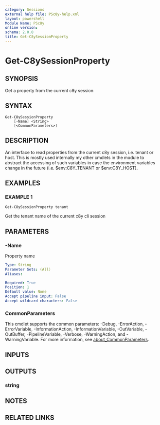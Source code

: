 ```yaml
---
category: Sessions
external help file: PSc8y-help.xml
layout: powershell
Module Name: PSc8y
online version:
schema: 2.0.0
title: Get-C8ySessionProperty
---
```


# Get-C8ySessionProperty

## SYNOPSIS
Get a property from the current c8y session

## SYNTAX

```
Get-C8ySessionProperty
	[-Name] <String>
	[<CommonParameters>]
```

## DESCRIPTION
An interface to read properties from the current c8y session, i.e.
tenant or host.
This is mostly used
internally my other cmdlets in the module to abstract the accessing of such variables in case the environment
variables change in the future (i.e.
$env:C8Y_TENANT or $env:C8Y_HOST).

## EXAMPLES

### EXAMPLE 1
```
Get-C8ySessionProperty tenant
```

Get the tenant name of the current c8y cli session

## PARAMETERS

### -Name
Property name

```yaml
Type: String
Parameter Sets: (All)
Aliases:

Required: True
Position: 1
Default value: None
Accept pipeline input: False
Accept wildcard characters: False
```

### CommonParameters
This cmdlet supports the common parameters: -Debug, -ErrorAction, -ErrorVariable, -InformationAction, -InformationVariable, -OutVariable, -OutBuffer, -PipelineVariable, -Verbose, -WarningAction, and -WarningVariable. For more information, see [about_CommonParameters](http://go.microsoft.com/fwlink/?LinkID=113216).

## INPUTS

## OUTPUTS

### string
## NOTES

## RELATED LINKS
